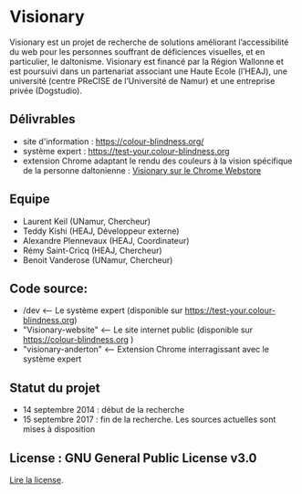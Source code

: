 # Visionary
Visionary est un projet de recherche de solutions améliorant l’accessibilité du web pour les personnes souffrant de déficiences visuelles, et en particulier, le daltonisme. 
 Visionary est financé par la Région Wallonne et est poursuivi dans un partenariat associant une Haute Ecole (l’HEAJ), 
 une université (centre PReCISE de l’Université de Namur) et une entreprise privée (Dogstudio). 
 
 ## Délivrables
 - site d'information : https://colour-blindness.org/
 - système expert : https://test-your.colour-blindness.org
 - extension Chrome adaptant le rendu des couleurs à la vision spécifique de la personne daltonienne : [Visionary sur le Chrome Webstore](https://chrome.google.com/webstore/detail/anderton-extension/mfbankjnjihmegefabaehpocgdjhfhca)

## Equipe
- Laurent Keil (UNamur, Chercheur)
- Teddy Kishi (HEAJ, Développeur externe)
- Alexandre Plennevaux (HEAJ, Coordinateur)
- Rémy Saint-Cricq (HEAJ, Chercheur)
- Benoit Vanderose (UNamur, Chercheur)

## Code source:
- /dev <-- Le système expert (disponible sur https://test-your.colour-blindness.org)
- "Visionary-website" <-- Le site internet public (disponible sur https://colour-blindness.org )
- "visionary-anderton" <-- Extension Chrome interragissant avec le système expert

## Statut du projet
- 14 septembre 2014 : début de la recherche
- 15 septembre 2017 : fin de la recherche. Les sources actuelles sont mises à disposition 

## License : GNU General Public License v3.0
[Lire la license](./COPYING).